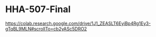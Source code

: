 # HHA-507-Final

https://colab.research.google.com/drive/1J1_ZEASLT6EyiBp4Rg1Ey3-gTqBL9MLN#scrollTo=cb2yASc5DRO2
